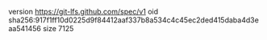 version https://git-lfs.github.com/spec/v1
oid sha256:917f1ff10d0225d9f84412aaf337b8a534c4c45ec2ded415daba4d3eaa541456
size 7125
